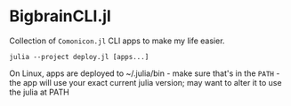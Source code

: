 # BigbrainCLI.jl

Collection of `Comonicon.jl` CLI apps to make my life easier.

```
julia --project deploy.jl [apps...]
```

On Linux, apps are deployed to ~/.julia/bin
    - make sure that's in the `PATH`
    - the app will use your exact current julia version; may want to alter it to use the julia at PATH
